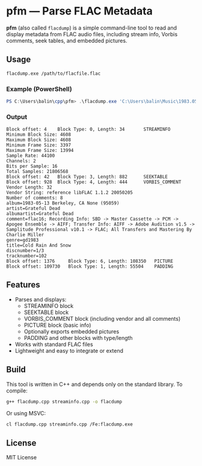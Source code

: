 # pfm — Parse FLAC Metadata

**pfm** (also called `flacdump`) is a simple command-line tool to read and display metadata from FLAC audio files, including stream info, Vorbis comments, seek tables, and embedded pictures.

## Usage

```sh
flacdump.exe /path/to/flacfile.flac
```

### Example (PowerShell)

```powershell
PS C:\Users\balin\cpp\pfm> .\flacdump.exe 'C:\Users\balin\Music\1983.05.13 (95059) UCB Greek Theater - Berkeley, CA\101 Cold Rain and Snow.flac'
```

### Output

```
Block offset: 4    Block Type: 0, Length: 34       STREAMINFO
Minimum Block Size: 4608
Maximum Block Size: 4608
Minimum Frame Size: 3397
Maximum Frame Size: 13994
Sample Rate: 44100
Channels: 2
Bits per Sample: 16
Total Samples: 21806568
Block offset: 42   Block Type: 3, Length: 882      SEEKTABLE
Block offset: 928  Block Type: 4, Length: 444      VORBIS_COMMENT
Vendor Length: 32
Vendor String: reference libFLAC 1.1.2 20050205
Number of comments: 8
album=1983-05-13 Berkeley, CA None (95059)
artist=Grateful Dead
albumartist=Grateful Dead
comment=flac16; Recording Info: SBD -> Master Cassette -> PCM -> Apogee Ensemble -> AIFF; Transfer Info: AIFF -> Adobe Audition v1.5 -> Samplitude Professional v10.1 -> FLAC; All Transfers and Mastering By Charlie Miller
genre=gd1983
title=Cold Rain And Snow
discnumber=1/3
tracknumber=102
Block offset: 1376     Block Type: 6, Length: 108350   PICTURE
Block offset: 109730   Block Type: 1, Length: 55504    PADDING
```

## Features

- Parses and displays:
  - STREAMINFO block
  - SEEKTABLE block
  - VORBIS_COMMENT block (including vendor and all comments)
  - PICTURE block (basic info)
  - Optionally exports embedded pictures
  - PADDING and other blocks with type/length
- Works with standard FLAC files
- Lightweight and easy to integrate or extend


## Build

This tool is written in C++ and depends only on the standard library. To compile:

```sh
g++ flacdump.cpp streaminfo.cpp -o flacdump
```

Or using MSVC:

```sh
cl flacdump.cpp streaminfo.cpp /Fe:flacdump.exe
```

## License

MIT License
